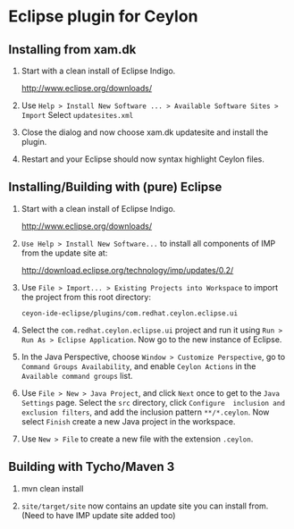 # Eclipse plugin for Ceylon

## Installing from xam.dk

1. Start with a clean install of Eclipse Indigo.

   <http://www.eclipse.org/downloads/>

2. Use `Help > Install New Software ... > Available Software Sites > Import`
   Select `updatesites.xml`

3. Close the dialog and now choose xam.dk updatesite and install the 
   plugin.

4. Restart and your Eclipse should now syntax highlight Ceylon files.

## Installing/Building with (pure) Eclipse

1.  Start with a clean install of Eclipse Indigo.
    
    <http://www.eclipse.org/downloads/>
    
2.  `Use Help > Install New Software...` to install all components of 
    IMP from the update site at:
    
    <http://download.eclipse.org/technology/imp/updates/0.2/>
    
3.  Use `File > Import... > Existing Projects into Workspace` 
    to import the project from this root directory: 
    
        ceyon-ide-eclipse/plugins/com.redhat.ceylon.eclipse.ui
    
4.  Select the `com.redhat.ceylon.eclipse.ui` project and run it using
    `Run > Run As > Eclipse Application`. Now go to the new instance of 
    Eclipse.
    
6.  In the Java Perspective, choose `Window > Customize Perspective`, go
    to `Command Groups Availability`, and enable `Ceylon Actions` in the
    `Available command groups` list.
    
5.  Use `File > New > Java Project`, and click `Next` once to get to the 
   `Java Settings` page. Select the `src` directory, click `Configure 
    inclusion and exclusion filters`, and add the inclusion pattern 
    `**/*.ceylon`. Now select `Finish` create a new Java project in the 
    workspace.
    
7.  Use `New > File` to create a new file with the extension `.ceylon`.

## Building with Tycho/Maven 3

1.  mvn clean install

2. `site/target/site` now contains an update site you can install from.
   (Need to have IMP update site added too)

